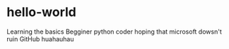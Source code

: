 # hello-world
Learning the basics
Begginer python coder hoping that microsoft dowsn't ruin GitHub huahauhau
